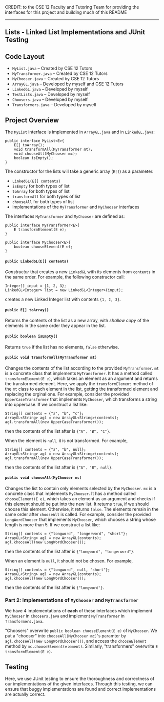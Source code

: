 CREDIT: to the CSE 12 Faculty and Tutoring Team for providing the interfaces
for this project and building much of this README

---
Lists - Linked List Implementations and JUnit Testing
---
## Code Layout

- `MyList.java` – Created by CSE 12 Tutors
- `MyTransformer.java` – Created by CSE 12 Tutors
- `MyChooser.java` – Created by CSE 12 Tutors
- `ArrayGL.java` – Developed by myself and CSE 12 Tutors
- `LinkedGL.java` – Developed by myself
- `TestLists.java` – Developed by myself
- `Choosers.java` – Developed by myself
- `Transformers.java` – Developed by myself


## Project Overview
The `MyList` interface is implemented in `ArrayGL.java` and in `LinkedGL.java`: 

```
public interface MyList<E>{
    E[] toArray();
    void transformAll(MyTransformer mt);
    void chooseAll(MyChooser mc);
    boolean isEmpty();
}
```

The constructor for the lists will take a generic array (`E[]`) as a parameter. 

- `LinkedGL(E[] contents)`
- `isEmpty` for both types of list
- `toArray` for both types of list
- `transformAll` for both types of list
- `chooseAll` for both types of list
- Implementations of the `MyTransformer` and `MyChooser`
  interfaces

The interfaces `MyTransformer` and `MyChooser` are defined as:

```
public interface MyTransformer<E>{
    E transformElement(E e);
}

public interface MyChooser<E>{
    boolean chooseElement(E e);
}
```

#### `public LinkedGL(E[] contents)`

*Constructor* that creates a new `LinkedGL` with its elements from
`contents` in the same order. For example, the following constructor call:

```
Integer[] input = {1, 2, 3};
LinkedGL<Integer> list = new LinkedGL<Integer>(input);
```

creates a new Linked Integer list with contents `{1, 2, 3}`.

#### `public E[] toArray()`

Returns the contents of the list as a new array, with *shallow copy* of the 
elements in the same order they appear in the list.

#### `public boolean isEmpty()`

Returns `true` if the list has no elements, `false` otherwise.

#### `public void transformAll(MyTransformer mt)`

Changes the contents of the list according to the provided `MyTransformer`.
`mt` is a concrete class that implements `MyTransformer`. It has a method called 
`transformElement(E e)`, which takes an element as an argument and returns the 
transformed element. Here, we apply the 
`transformElement` method of the `mt` class to each element in the list, getting
the transformed element and replacing the orginal one.
For example, consider the provided `UpperCaseTransformer` that 
implements `MyChooser`, which transforms a string into uppercase. If we 
construct a list like:

```
String[] contents = {"a", "b", "c"};
ArrayGL<String> agl = new ArrayGL<String>(contents);
agl.transformAll(new UpperCaseTransformer());
```

then the contents of the list after is `{"A", "B", "C"}`.

When the element is `null`, it is not transformed. For example,

```
String[] contents = {"a", "b", null};
ArrayGL<String> agl = new ArrayGL<String>(contents);
agl.transformAll(new UpperCaseTransformer());
```

then the contents of the list after is `{"A", "B", null}`.



#### `public void chooseAll(MyChooser mc)`

Changes the list to contain only elements selected by the `MyChooser`.
`mc` is a concrete class that implements `MyChooser`. It has a method called 
`chooseElement(E e)`, which takes an element as an argument and checks if this
element should be put into the new list. It returns `true`, if we should choose 
this element. Otherwise, it returns `false`.
The elements remain in the same order after `chooseAll` is called. 
For example, consider the provided `LongWordChooser` that implements `MyChooser`,
which chooses a string whose length is more than 5. If we construct a list like:

```
String[] contents = {"longword", "longerword", "short"};
ArrayGL<String> agl = new ArrayGL(contents);
agl.chooseAll(new LongWordChooser());
```

then the contents of the list after is `{"longword",
"longerword"}`.

When an element is `null`, it should not be chosen. For example, 

```
String[] contents = {"longword", null, "short"};
ArrayGL<String> agl = new ArrayGL(contents);
agl.chooseAll(new LongWordChooser());
```
then the contents of the list after is `{"longword"}`.




### Part 2: Implementations of `MyChooser` and `MyTransformer`

We have 4 implementations of **each** of these interfaces which implement 
`MyChooser` in `Choosers.java` and implement `MyTransformer` in 
`Transformers.java`.

"Choosers" overwrite `public boolean chooseElement(E e)` of `MyChooser`.
We put a "chooser" into `chooseAll(MyChooser mc)`'s paramter by 
`agl.chooseAll(new LongWordChooser())`, and access the `chooseElement` method by
`mc.chooseElement(element)`. Similarly, "transformers" overwrite 
`E transformElement(E e)`.

## Testing

Here, we use JUnit testing to ensure the thoroughness and correctness of 
our implementations of the given interfaces. Through this testing, we can
ensure that buggy implementations are found and correct implementations are
actually correct.

